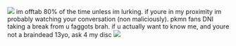 ![](https://files.catbox.moe/su451f.png)
im offtab 80% of the time unless im lurking. if youre in my proximity im probably watching your conversation (non maliciously). pkmn fans DNI taking a break from u faggots brah. if u actually want to know me, and youre not a braindead 13yo, ask 4 my disc
![](https://files.catbox.moe/n5v3zf.png)

